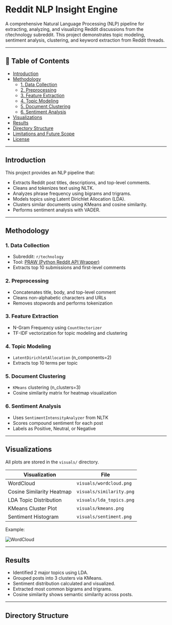 # Reddit NLP Insight Engine

A comprehensive Natural Language Processing (NLP) pipeline for extracting, analyzing, and visualizing Reddit discussions from the r/technology subreddit. This project demonstrates topic modeling, sentiment analysis, clustering, and keyword extraction from Reddit threads.

---

## 📌 Table of Contents

- [Introduction](#introduction)
- [Methodology](#methodology)
  - [1. Data Collection](#1-data-collection)
  - [2. Preprocessing](#2-preprocessing)
  - [3. Feature Extraction](#3-feature-extraction)
  - [4. Topic Modeling](#4-topic-modeling)
  - [5. Document Clustering](#5-document-clustering)
  - [6. Sentiment Analysis](#6-sentiment-analysis)
- [Visualizations](#visualizations)
- [Results](#results)
- [Directory Structure](#directory-structure)
- [Limitations and Future Scope](#limitations-and-future-scope)
- [License](#license)

---

## Introduction

This project provides an NLP pipeline that:

- Extracts Reddit post titles, descriptions, and top-level comments.
- Cleans and tokenizes text using NLTK.
- Analyzes phrase frequency using bigrams and trigrams.
- Models topics using Latent Dirichlet Allocation (LDA).
- Clusters similar documents using KMeans and cosine similarity.
- Performs sentiment analysis with VADER.

---

## Methodology

### 1. Data Collection

- Subreddit: `r/technology`
- Tool: [PRAW (Python Reddit API Wrapper)](https://praw.readthedocs.io/)
- Extracts top 10 submissions and first-level comments

### 2. Preprocessing

- Concatenates title, body, and top-level comment
- Cleans non-alphabetic characters and URLs
- Removes stopwords and performs tokenization

### 3. Feature Extraction

- N-Gram Frequency using `CountVectorizer`
- TF-IDF vectorization for topic modeling and clustering

### 4. Topic Modeling

- `LatentDirichletAllocation` (n_components=2)
- Extracts top 10 terms per topic

### 5. Document Clustering

- `KMeans` clustering (n_clusters=3)
- Cosine similarity matrix for heatmap visualization

### 6. Sentiment Analysis

- Uses `SentimentIntensityAnalyzer` from NLTK
- Scores compound sentiment for each post
- Labels as Positive, Neutral, or Negative

---

## Visualizations

All plots are stored in the `visuals/` directory.

| Visualization                  | File                       |
|-------------------------------|----------------------------|
| WordCloud                     | `visuals/wordcloud.png`    |
| Cosine Similarity Heatmap     | `visuals/similarity.png`   |
| LDA Topic Distribution        | `visuals/lda_topics.png`   |
| KMeans Cluster Plot           | `visuals/kmeans.png`       |
| Sentiment Histogram           | `visuals/sentiment.png`    |

Example:

![WordCloud](visuals/wordcloud.png)

---

## Results

- Identified 2 major topics using LDA.
- Grouped posts into 3 clusters via KMeans.
- Sentiment distribution calculated and visualized.
- Extracted most common bigrams and trigrams.
- Cosine similarity shows semantic similarity across posts.

---

## Directory Structure

